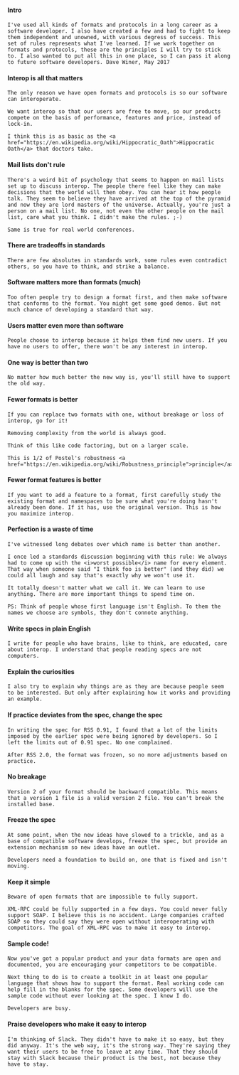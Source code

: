 #### Intro	I've used all kinds of formats and protocols in a long career as a software developer. I also have created a few and had to fight to keep them independent and unowned, with various degress of success. This set of rules represents what I've learned. If we work together on formats and protocols, these are the principles I will try to stick to. I also wanted to put all this in one place, so I can pass it along to future software developers. Dave Winer, May 2017
#### Interop is all that matters	The only reason we have open formats and protocols is so our software can interoperate. 
	We want interop so that our users are free to move, so our products compete on the basis of performance, features and price, instead of lock-in. 
	I think this is as basic as the <a href="https://en.wikipedia.org/wiki/Hippocratic_Oath">Hippocratic Oath</a> that doctors take. 
#### Mail lists don't rule	There's a weird bit of psychology that seems to happen on mail lists set up to discuss interop. The people there feel like they can make decisions that the world will then obey. You can hear it how people talk. They seem to believe they have arrived at the top of the pyramid and now they are lord masters of the universe. Actually, you're just a person on a mail list. No one, not even the other people on the mail list, care what you think. I didn't make the rules. ;-)
	Same is true for real world conferences. 
#### There are tradeoffs in standards	There are few absolutes in standards work, some rules even contradict others, so you have to think, and strike a balance. 
#### Software matters more than formats (much)	Too often people try to design a format first, and then make software that conforms to the format. You might get some good demos. But not much chance of developing a standard that way.
#### Users matter even more than software	People choose to interop because it helps them find new users. If you have no users to offer, there won't be any interest in interop.
#### One way is better than two	No matter how much better the new way is, you'll still have to support the old way. 
#### Fewer formats is better	If you can replace two formats with one, without breakage or loss of interop, go for it!
	Removing complexity from the world is always good. 
	Think of this like code factoring, but on a larger scale.
	This is 1/2 of Postel's robustness <a href="https://en.wikipedia.org/wiki/Robustness_principle">principle</a>.
#### Fewer format features is better	If you want to add a feature to a format, first carefully study the existing format and namespaces to be sure what you're doing hasn't already been done. If it has, use the original version. This is how you maximize interop. 
#### Perfection is a waste of time	I've witnessed long debates over which name is better than another. 
	I once led a standards discussion beginning with this rule: We always had to come up with the <i>worst possible</i> name for every element. That way when someone said "I think foo is better" (and they did) we could all laugh and say that's exactly why we won't use it. 
	It totally doesn't matter what we call it. We can learn to use anything. There are more important things to spend time on. 
	PS: Think of people whose first language isn't English. To them the names we choose are symbols, they don't connote anything. 
#### Write specs in plain English	I write for people who have brains, like to think, are educated, care about interop. I understand that people reading specs are not computers. 
#### Explain the curiosities	I also try to explain why things are as they are because people seem to be interested. But only after explaining how it works and providing an example. 
#### If practice deviates from the spec, change the spec	In writing the spec for RSS 0.91, I found that a lot of the limits imposed by the earlier spec were being ignored by developers. So I left the limits out of 0.91 spec. No one complained. 
	After RSS 2.0, the format was frozen, so no more adjustments based on practice.
#### No breakage	Version 2 of your format should be backward compatible. This means that a version 1 file is a valid version 2 file. You can't break the installed base. 
#### Freeze the spec	At some point, when the new ideas have slowed to a trickle, and as a base of compatible software develops, freeze the spec, but provide an extension mechanism so new ideas have an outlet. 
	Developers need a foundation to build on, one that is fixed and isn't moving.
#### Keep it simple	Beware of open formats that are impossible to fully support.
	XML-RPC could be fully supported in a few days. You could never fully support SOAP. I believe this is no accident. Large companies crafted SOAP so they could say they were open without interoperating with competitors. The goal of XML-RPC was to make it easy to interop. 
#### Sample code!	Now you've got a popular product and your data formats are open and documented, you are encouraging your competitors to be compatible. 
	Next thing to do is to create a toolkit in at least one popular language that shows how to support the format. Real working code can help fill in the blanks for the spec. Some developers will use the sample code without ever looking at the spec. I know I do. 
	Developers are busy. 
#### Praise developers who make it easy to interop	I'm thinking of Slack. They didn't have to make it so easy, but they did anyway. It's the web way, it's the strong way. They're saying they want their users to be free to leave at any time. That they should stay with Slack because their product is the best, not because they have to stay.
